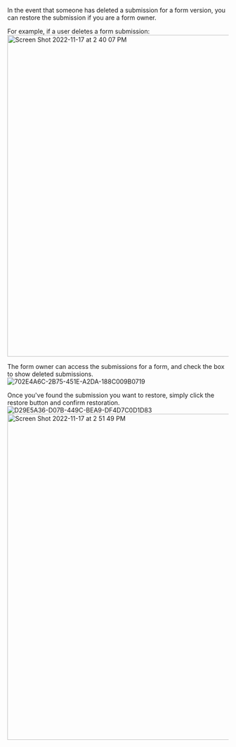 In the event that someone has deleted a submission for a form version, you can restore the submission if you are a form owner.

For example, if a user deletes a form submission:
<img width="731" alt="Screen Shot 2022-11-17 at 2 40 07 PM" src="https://user-images.githubusercontent.com/101672465/202576022-530c3ff4-9dfd-4ffc-b4ab-ddc78e16d976.png">

The form owner can access the submissions for a form, and check the box to show deleted submissions.
![702E4A6C-2B75-451E-A2DA-188C009B0719](https://user-images.githubusercontent.com/101672465/202576695-eb56bbab-6ad6-4297-8ca0-b3bfcab96fed.jpeg)

Once you've found the submission you want to restore, simply click the restore button and confirm restoration.
![D29E5A36-D07B-449C-BEA9-DF4D7C0D1D83](https://user-images.githubusercontent.com/101672465/202577020-9ee1a034-8eab-4b16-9f6a-75a594af02ed.jpeg)
<img width="741" alt="Screen Shot 2022-11-17 at 2 51 49 PM" src="https://user-images.githubusercontent.com/101672465/202577255-b9ff5f4a-43f7-4611-bbdc-f6e164ffd710.png">
